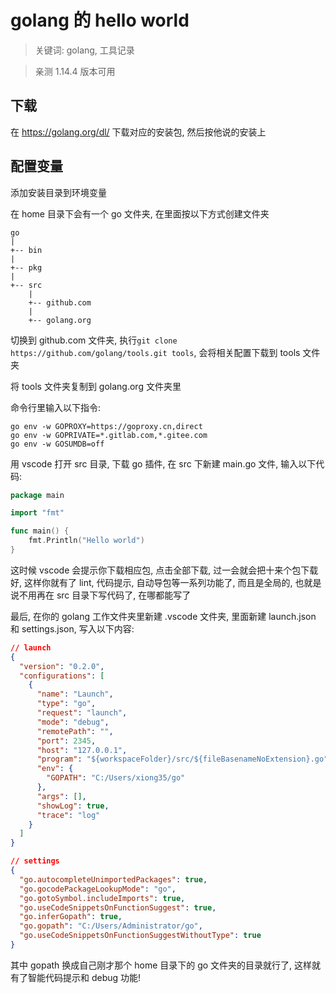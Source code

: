 # golang 的 hello world

> 关键词: golang, 工具记录

> 亲测 1.14.4 版本可用

## 下载

在 https://golang.org/dl/ 下载对应的安装包, 然后按他说的安装上

## 配置变量

添加安装目录到环境变量

在 home 目录下会有一个 go 文件夹, 在里面按以下方式创建文件夹

```
go
|
+-- bin
|
+-- pkg
|
+-- src
    |
    +-- github.com
    |
    +-- golang.org
```

切换到 github.com 文件夹, 执行`git clone https://github.com/golang/tools.git tools`, 会将相关配置下载到 tools 文件夹

将 tools 文件夹复制到 golang.org 文件夹里

命令行里输入以下指令:

```
go env -w GOPROXY=https://goproxy.cn,direct
go env -w GOPRIVATE=*.gitlab.com,*.gitee.com
go env -w GOSUMDB=off
```

用 vscode 打开 src 目录, 下载 go 插件, 在 src 下新建 main.go 文件, 输入以下代码:

```go
package main

import "fmt"

func main() {
    fmt.Println("Hello world")
}
```

这时候 vscode 会提示你下载相应包, 点击全部下载, 过一会就会把十来个包下载好, 这样你就有了 lint, 代码提示, 自动导包等一系列功能了, 而且是全局的, 也就是说不用再在 src 目录下写代码了, 在哪都能写了

最后, 在你的 golang 工作文件夹里新建 .vscode 文件夹, 里面新建 launch.json 和 settings.json, 写入以下内容:

```json
// launch
{
  "version": "0.2.0",
  "configurations": [
    {
      "name": "Launch",
      "type": "go",
      "request": "launch",
      "mode": "debug",
      "remotePath": "",
      "port": 2345,
      "host": "127.0.0.1",
      "program": "${workspaceFolder}/src/${fileBasenameNoExtension}.go",
      "env": {
        "GOPATH": "C:/Users/xiong35/go"
      },
      "args": [],
      "showLog": true,
      "trace": "log"
    }
  ]
}
```

```json
// settings
{
  "go.autocompleteUnimportedPackages": true,
  "go.gocodePackageLookupMode": "go",
  "go.gotoSymbol.includeImports": true,
  "go.useCodeSnippetsOnFunctionSuggest": true,
  "go.inferGopath": true,
  "go.gopath": "C:/Users/Administrator/go",
  "go.useCodeSnippetsOnFunctionSuggestWithoutType": true
}
```

其中 gopath 换成自己刚才那个 home 目录下的 go 文件夹的目录就行了, 这样就有了智能代码提示和 debug 功能!
